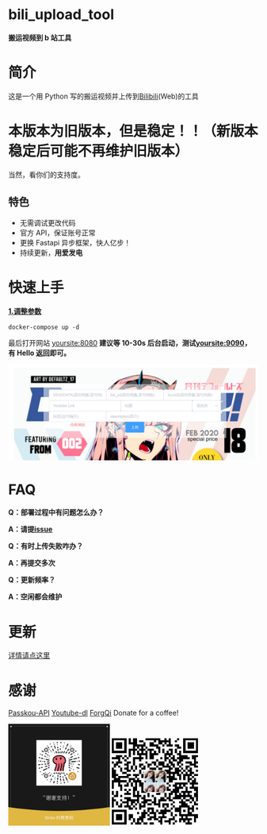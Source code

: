 # bili_upload_tool

**搬运视频到 b 站工具**

# 简介

这是一个用 Python 写的搬运视频并上传到[Bilibili](https://www.bilibili.com/)(Web)的工具

# 本版本为旧版本，但是稳定！！（新版本稳定后可能不再维护旧版本）

当然，看你们的支持度。

## 特色

- 无需调试更改代码
- 官方 API，保证账号正常
- 更换 Fastapi 异步框架，快人亿步！
- 持续更新，**用爱发电**

# 快速上手

**[1.调整参数](https://github.com/googidaddy/bili_upload_tool/blob/e57fdc909d58a383786df39e2d8314b1bc8e1885/nginx/nginx.conf#L10)**

```
docker-compose up -d
```

最后打开网站 <u>yoursite:8080</u>
**建议等 10-30s 后台启动，测试<u>yoursite:9090</u>，有 Hello 返回即可。**

<img src="https://raw.githubusercontent.com/googidaddy/img/master/img/bili_release.png" alt="例图">

# FAQ

**Q：部署过程中有问题怎么办？**

**A：请提[issue](https://github.com/googidaddy/bili_upload_tool/issues/new)**

**Q：有时上传失败咋办？**

**A：再提交多次**

**Q：更新频率？**

**A：空闲都会维护**

# 更新

[详情请点这里](https://github.com/googidaddy/bili_upload_tool/tree/main/CHANGELOGS)

# 感谢

[Passkou-API](https://github.com/Passkou/bilibili-api)
[Youtube-dl](https://github.com/ytdl-org/youtube-dl)
[ForgQi](https://github.com/ForgQi)
Donate for a coffee!

<img src="https://raw.githubusercontent.com/googidaddy/img/master/wechat_pay.jpg" alt="donate by wechat" style="zoom:20%;" />

<img src="https://raw.githubusercontent.com/googidaddy/img/master/alipay.jpg" alt="alipay" style="zoom:60%;" />
